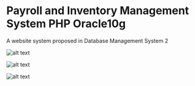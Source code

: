 # Payroll and Inventory Management System PHP Oracle10g
A website system proposed in Database Management System 2

![alt text](https://i.imgur.com/vnZX9yX.png)

![alt text](https://i.imgur.com/ozSlpu5.png)

![alt text](https://i.imgur.com/r7Pe2zZ.png)
